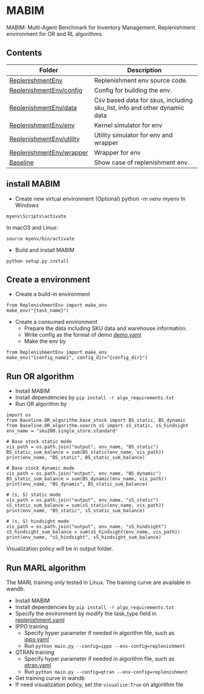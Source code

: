# MABIM
MABIM: Multi-Agent Benchmark for Inventory Management. 
Replenishment environment for OR and RL algorithms


## Contents

| Folder      | Description                                                                                       |
| ----------- | ------------------------------------------------------------------------------------------------- |
| [ReplenishmentEnv](ReplenishmentEnv)      | Replenishment env source code.                                      |
| [ReplenishmentEnv/config](ReplenishmentEnv/config)      | Config for building the env.                          |
| [ReplenishmentEnv/data](ReplenishmentEnv/data)      | Csv based data for skus, including sku_list, info and other dynamic data|
| [ReplenishmentEnv/env](ReplenishmentEnv/env)      | Kernel simulator for env                                    |
| [ReplenishmentEnv/utility](ReplenishmentEnv/utility)      | Utility simulator for env and wrapper               |
| [ReplenishmentEnv/wrapper](ReplenishmentEnv/wrapper)      | Wrapper for env                 |
| [Baseline](Baseline)                        | Show case of replenishment env.                                     |

## install MABIM 

* Create new virtual environment (Optional)
python -m venv myenv
In Windows 
```
myenv\Scripts\activate
```
In macOS and Linux:
```
source myenv/bin/activate
```

* Build and install MABIM
```
python setup.py install
```

## Create a environment
* Create a build-in environment
```
from ReplenishmentEnv import make_env
make_env("{task_name}")
```

* Create a consumed environment
    * Prepare the data including SKU data and warehouse information.
    * Write config as the format of demo [demo.yaml](ReplenishmentEnv/config/demo.yml)
    * Make the env by 
```
from ReplenishmentEnv import make_env
make_env("{config_name}", config_dir="{config_dir}")
```

## Run OR algorithm
* Install MABIM
* Install dependencies by ```pip install -r algo_requirements.txt```
* Run OR algorithm by
```
import os
from Baseline.OR_algorithm.base_stock import BS_static, BS_dynamic
from Baseline.OR_algorithm.search_sS import sS_static, sS_hindsight
env_name = "sku200.single_store.standard"

# Base stock static mode
vis_path = os.path.join("output", env_name, "BS_static")
BS_static_sum_balance = sum(BS_static(env_name, vis_path))
print(env_name, "BS_static", BS_static_sum_balance)

# Base stock dynamic mode
vis_path = os.path.join("output", env_name, "BS_dynamic")
BS_static_sum_balance = sum(BS_dynamic(env_name, vis_path))
print(env_name, "BS_dynamic", BS_static_sum_balance)

# (s, S) static mode
vis_path = os.path.join("output", env_name, "sS_static")
sS_static_sum_balance = sum(sS_static(env_name, vis_path))
print(env_name, "BS_static", sS_static_sum_balance)

# (s, S) hindsight mode
vis_path = os.path.join("output", env_name, "sS_hindsight")
sS_hindsight_sum_balance = sum(sS_hindsight(env_name, vis_path))
print(env_name, "sS_hindsight", sS_hindsight_sum_balance)
```
Visualization policy will be in output folder.

## Run MARL algorithm
The MARL training only tested in Linux. The training curve are available in wandb.
* Install MABIM
* Install dependencies by ```pip install -r algo_requirements.txt```
* Specify the environment by modify the task_type field in [replenishment.yaml](Baseline/MARL_algorithm/config/envs/replenishment.yaml)
* IPPO training 
    * Specify hyper parameter if needed in algorithm file, such as [ippo.yaml](Baseline/MARL_algorithm/config/algo/ippo.yaml)
    * Run ```python main.py --config=ippo --env-config=replenishment```    
* QTRAN training
    * Specify hyper parameter if needed in algorithm file, such as [qtran.yaml](Baseline/MARL_algorithm/config/algo/qtran.yaml)
    * Run ```python main.py --config=qtran --env-config=replenishment```
* Get training curve in wandb
* If need visualization policy, set the ```visualize:True``` on algorithm file
